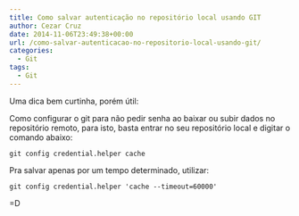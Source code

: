 ```yaml
---
title: Como salvar autenticação no repositório local usando GIT
author: Cezar Cruz
date: 2014-11-06T23:49:38+00:00
url: /como-salvar-autenticacao-no-repositorio-local-usando-git/
categories:
  - Git
tags:
  - Git
---
```

Uma dica bem curtinha, porém útil:

Como configurar o git para não pedir senha ao baixar ou subir dados no repositório remoto, para isto, basta entrar no seu repositório local e digitar o comando abaixo:

`git config credential.helper cache`

Pra salvar apenas por um tempo determinado, utilizar:

`git config credential.helper 'cache --timeout=60000'`

=D